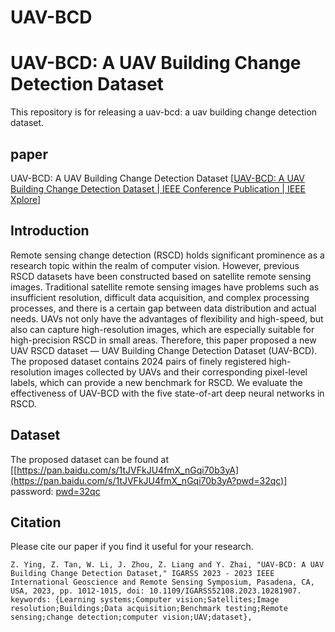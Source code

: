 # UAV-BCD
# UAV-BCD: A UAV Building Change Detection Dataset

This repository is for releasing a uav-bcd: a uav building change detection dataset.

## paper

UAV-BCD: A UAV Building Change Detection Dataset [[UAV-BCD: A UAV Building Change Detection Dataset | IEEE Conference Publication | IEEE Xplore](https://ieeexplore.ieee.org/document/10281907)]

## Introduction

Remote sensing change detection (RSCD) holds significant prominence as a research topic within the realm of computer vision. However, previous RSCD datasets have been constructed based on satellite remote sensing images. Traditional satellite remote sensing images have problems such as insufficient resolution, difficult data acquisition, and complex processing processes, and there is a certain gap between data distribution and actual needs. UAVs not only have the advantages of flexibility and high-speed, but also can capture high-resolution images, which are especially suitable for high-precision RSCD in small areas. Therefore, this paper proposed a new UAV RSCD dataset — UAV Building Change Detection Dataset (UAV-BCD). The proposed dataset contains 2024 pairs of finely registered high-resolution images collected by UAVs and their corresponding pixel-level labels, which can provide a new benchmark for RSCD. We evaluate the effectiveness of UAV-BCD with the five state-of-art deep neural networks in RSCD.

## Dataset

The proposed dataset can be found at [[https://pan.baidu.com/s/1tJVFkJU4fmX_nGqi70b3yA](https://pan.baidu.com/s/1tJVFkJU4fmX_nGqi70b3yA?pwd=32qc)] password: [pwd=32qc](https://pan.baidu.com/s/1tJVFkJU4fmX_nGqi70b3yA?pwd=32qc)

## Citation

Please cite our paper if you find it useful for your research.

```
Z. Ying, Z. Tan, W. Li, J. Zhou, Z. Liang and Y. Zhai, "UAV-BCD: A UAV Building Change Detection Dataset," IGARSS 2023 - 2023 IEEE International Geoscience and Remote Sensing Symposium, Pasadena, CA, USA, 2023, pp. 1012-1015, doi: 10.1109/IGARSS52108.2023.10281907. keywords: {Learning systems;Computer vision;Satellites;Image resolution;Buildings;Data acquisition;Benchmark testing;Remote sensing;change detection;computer vision;UAV;dataset},
```
